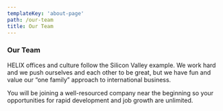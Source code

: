 ```yaml
---
templateKey: 'about-page'
path: /our-team
title: Our Team
---
```

### Our Team
HELIX offices and culture follow the Silicon Valley example. We work hard and we push ourselves and each other to be great, but we have fun and value our “one family” approach to international business.

You will be joining a well-resourced company near the beginning so your opportunities for rapid development and job growth are unlimited.